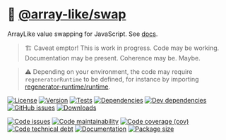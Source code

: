:twisted_rightwards_arrows: [@array-like/swap](https://array-like.github.io/swap)
==

ArrayLike value swapping for JavaScript.
See [docs](https://array-like.github.io/swap/index.html).

> :building_construction: Caveat emptor! This is work in progress. Code may be
> working. Documentation may be present. Coherence may be. Maybe.

> :warning: Depending on your environment, the code may require
> `regeneratorRuntime` to be defined, for instance by importing
> [regenerator-runtime/runtime](https://www.npmjs.com/package/regenerator-runtime).

[![License](https://img.shields.io/github/license/array-like/swap.svg)](https://raw.githubusercontent.com/array-like/swap/main/LICENSE)
[![Version](https://img.shields.io/npm/v/@array-like/swap.svg)](https://www.npmjs.org/package/@array-like/swap)
[![Tests](https://img.shields.io/github/workflow/status/array-like/swap/ci:test?event=push&label=tests)](https://github.com/array-like/swap/actions/workflows/ci:test.yml?query=branch:main)
[![Dependencies](https://img.shields.io/david/array-like/swap.svg)](https://david-dm.org/array-like/swap)
[![Dev dependencies](https://img.shields.io/david/dev/array-like/swap.svg)](https://david-dm.org/array-like/swap?type=dev)
[![GitHub issues](https://img.shields.io/github/issues/array-like/swap.svg)](https://github.com/array-like/swap/issues)
[![Downloads](https://img.shields.io/npm/dm/@array-like/swap.svg)](https://www.npmjs.org/package/@array-like/swap)

[![Code issues](https://img.shields.io/codeclimate/issues/array-like/swap.svg)](https://codeclimate.com/github/array-like/swap/issues)
[![Code maintainability](https://img.shields.io/codeclimate/maintainability/array-like/swap.svg)](https://codeclimate.com/github/array-like/swap/trends/churn)
[![Code coverage (cov)](https://img.shields.io/codecov/c/gh/array-like/swap/main.svg)](https://codecov.io/gh/array-like/swap)
[![Code technical debt](https://img.shields.io/codeclimate/tech-debt/array-like/swap.svg)](https://codeclimate.com/github/array-like/swap/trends/technical_debt)
[![Documentation](https://array-like.github.io/swap/badge.svg)](https://array-like.github.io/swap/source.html)
[![Package size](https://img.shields.io/bundlephobia/minzip/@array-like/swap)](https://bundlephobia.com/result?p=@array-like/swap)
